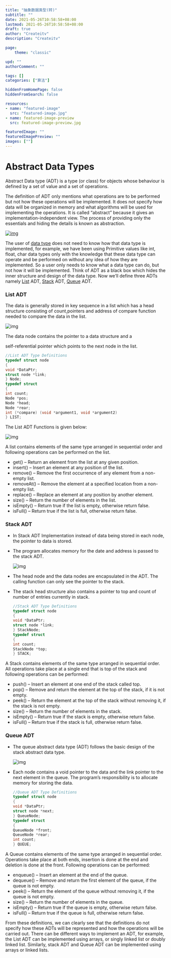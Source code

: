 ```yaml
---
title: "抽象数据类型(转)"
subtitle: ""
date: 2021-05-26T10:58:58+08:00
lastmod: 2021-05-26T10:58:58+08:00
draft: true
author: "Createitv"
description: "Createitv"

page:
    theme: "classic"

upd: ""
authorComment: ""

tags: []
categories: ["算法"]

hiddenFromHomePage: false
hiddenFromSearch: false

resources:
- name: "featured-image"
  src: "featured-image.jpg"
- name: featured-image-preview
  src: featured-image-preview.jpg

featuredImage: ""
featuredImagePreview: ""
images: [""]
---
```




# Abstract Data Types

Abstract Data type (ADT) is a type (or class) for objects whose behaviour is defined by a set of value and a set of operations.

The definition of ADT only mentions what operations are to be performed but not how these operations will be implemented. It does not specify how data will be organized in memory and what algorithms will be used for implementing the operations. It is called “abstract” because it gives an implementation-independent view. The process of providing only the essentials and hiding the details is known as abstraction.

[![img](https://media.geeksforgeeks.org/wp-content/uploads/20190828194629/ADT.jpg)](https://media.geeksforgeeks.org/wp-content/uploads/20190828194629/ADT.jpg)

The user of [data type](https://www.geeksforgeeks.org/data-types-in-c/) does not need to know how that data type is implemented, for example, we have been using Primitive values like int, float, char data types only with the knowledge that these data type can operate and be performed on without any idea of how they are implemented. So a user only needs to know what a data type can do, but not how it will be implemented. Think of ADT as a black box which hides the inner structure and design of the data type. Now we’ll define three ADTs namely [List](https://www.geeksforgeeks.org/linked-list-set-1-introduction/) ADT, [Stack](https://www.geeksforgeeks.org/stack-data-structure-introduction-program/) ADT, [Queue](https://www.geeksforgeeks.org/queue-set-1introduction-and-array-implementation/) ADT.

### List ADT

The data is generally stored in key sequence in a list which has a head structure consisting of count,pointers and address of compare function needed to compare the data in the list.

![img](https://media.geeksforgeeks.org/wp-content/uploads/20190917225727/ListADTStructure.png)

The data node contains the pointer to a data structure and a

self-referential pointer which points to the next node in the list.

```c
//List ADT Type Definitions
typedef struct node
{
void *DataPtr;
struct node *link;
} Node;
typedef struct
{
int count;
Node *pos;
Node *head;
Node *rear;
int (*compare) (void *argument1, void *argument2)
} LIST;

```

The List ADT Functions is given below:

![img](https://media.geeksforgeeks.org/wp-content/uploads/20190917225726/ListADTFunctions.png)

A list contains elements of the same type arranged in sequential order and following operations can be performed on the list.

- get() – Return an element from the list at any given position.
- insert() – Insert an element at any position of the list.
- remove() – Remove the first occurrence of any element from a non-empty list.
- removeAt() – Remove the element at a specified location from a non-empty list.
- replace() – Replace an element at any position by another element.
- size() – Return the number of elements in the list.
- isEmpty() – Return true if the list is empty, otherwise return false.
- isFull() – Return true if the list is full, otherwise return false.

### Stack ADT

- In Stack ADT Implementation instead of data being stored in each node, the pointer to data is stored.

- The program allocates memory for the date and address is passed to the stack ADT.

  ![img](https://media.geeksforgeeks.org/wp-content/uploads/20190917225800/StackADT.jpg)

- The head node and the data nodes are encapsulated in the ADT. The calling function can only see the pointer to the stack.

- The stack head structure also contains a pointer to top and count of number of entries currently in stack.

  ```c
  //Stack ADT Type Definitions
  typedef struct node
  {
  void *DataPtr;
  struct node *link;
  } StackNode;
  typedef struct
  {
  int count;
  StackNode *top;
  } STACK;
  ```

A Stack contains elements of the same type arranged in sequential order. All operations take place at a single end that is top of the stack and following operations can be performed:

- push() – Insert an element at one end of the stack called top.
- pop() – Remove and return the element at the top of the stack, if it is not empty.
- peek() – Return the element at the top of the stack without removing it, if the stack is not empty.
- size() – Return the number of elements in the stack.
- isEmpty() – Return true if the stack is empty, otherwise return false.
- isFull() – Return true if the stack is full, otherwise return false.

### Queue ADT

- The queue abstract data type (ADT) follows the basic design of the stack abstract data type.

  ![img](https://media.geeksforgeeks.org/wp-content/uploads/20190917225729/QueueADT.png)

- Each node contains a void pointer to the data and the link pointer to the next element in the queue. The program’s responsibility is to allocate memory for storing the data.

  ```c
  //Queue ADT Type Definitions
  typedef struct node
  {
  void *DataPtr;
  struct node *next;
  } QueueNode;
  typedef struct
  {
  QueueNode *front;
  QueueNode *rear;
  int count;
  } QUEUE;
  
  ```

  

A Queue contains elements of the same type arranged in sequential order. Operations take place at both ends, insertion is done at the end and deletion is done at the front. Following operations can be performed:

- enqueue() – Insert an element at the end of the queue.
- dequeue() – Remove and return the first element of the queue, if the queue is not empty.
- peek() – Return the element of the queue without removing it, if the queue is not empty.
- size() – Return the number of elements in the queue.
- isEmpty() – Return true if the queue is empty, otherwise return false.
- isFull() – Return true if the queue is full, otherwise return false.

From these definitions, we can clearly see that the definitions do not specify how these ADTs will be represented and how the operations will be carried out. There can be different ways to implement an ADT, for example, the List ADT can be implemented using arrays, or singly linked list or doubly linked list. Similarly, stack ADT and Queue ADT can be implemented using arrays or linked lists.

